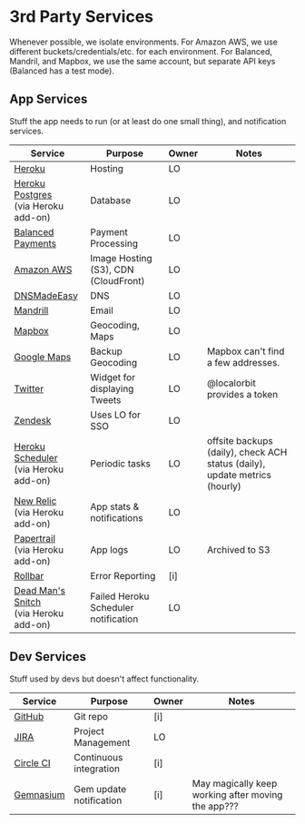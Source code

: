 # 3rd Party Services

Whenever possible, we isolate environments. For Amazon AWS, we use different buckets/credentials/etc. for each environment. For Balanced, Mandril, and Mapbox, we use the same account, but separate API keys (Balanced has a test mode).

## App Services

Stuff the app needs to run (or at least do one small thing), and notification services.

Service | Purpose | Owner | Notes
--------|---------|-------|------
[Heroku](https://heroku.com) | Hosting | LO
[Heroku Postgres](https://postgres.heroku.com)<br>(via Heroku add-on) | Database | LO
[Balanced Payments](https://www.balancedpayments.com) | Payment Processing | LO
[Amazon AWS](https://aws.amazon.com) | Image Hosting (S3), CDN (CloudFront) | LO
[DNSMadeEasy](https://dnsmadeeasy.com) | DNS | LO
[Mandrill](https://mandrillapp.com) | Email | LO
[Mapbox](https://mandrillapp.com) | Geocoding, Maps | LO
[Google Maps](https://developers.google.com/maps/) | Backup Geocoding | LO | Mapbox can't find a few addresses.
[Twitter](https://twitter.com) | Widget for displaying Tweets | LO | @localorbit provides a token
[Zendesk](https://localorbit.zendesk.com) | Uses LO for SSO | LO
[Heroku Scheduler](https://scheduler.heroku.com)<br>(via Heroku add-on) | Periodic tasks | LO | offsite backups (daily), check ACH status (daily), update metrics (hourly)
[New Relic](http://newrelic.com)<br>(via Heroku add-on) | App stats & notifications | LO
[Papertrail](https://papertrailapp.com)<br>(via Heroku add-on) | App logs | LO | Archived to S3
[Rollbar](https://rollbar.com) | Error Reporting | [i]
[Dead Man's Snitch](https://deadmanssnitch.com)<br>(via Heroku add-on) | Failed Heroku Scheduler notification | LO


## Dev Services

Stuff used by devs but doesn't affect functionality.

Service | Purpose | Owner | Notes
--------|---------|-------|------
[GitHub](https://github.com) | Git repo | [i]
[JIRA](https://localorbit.atlassian.net) | Project Management | LO
[Circle CI](https://circleci.com/gh/LocalOrbit/localorbit) | Continuous integration | [i]
[Gemnasium](https://gemnasium.com) | Gem update notification | [i] | May magically keep working after moving the app???

